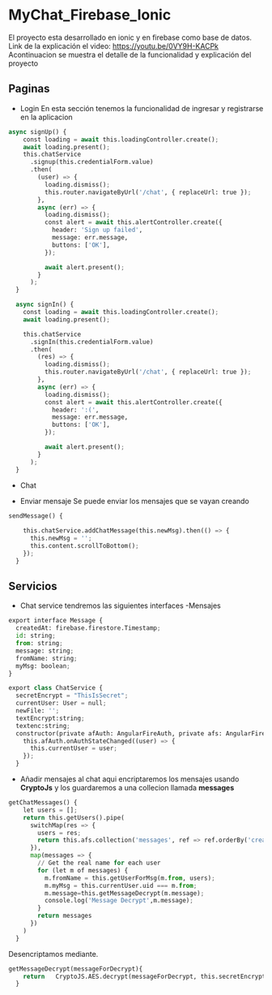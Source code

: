 # MyChat_Firebase_Ionic

El proyecto esta desarrollado en ionic y en firebase como base de datos.
<br>Link de la explicación el video: https://youtu.be/0VY9H-KACPk
Acontinuacion se muestra el detalle de la funcionalidad y explicación del proyecto

## Paginas
- Login
En esta sección tenemos la funcionalidad de ingresar y registrarse en la aplicacion

```python
async signUp() {
    const loading = await this.loadingController.create();
    await loading.present();
    this.chatService
      .signup(this.credentialForm.value)
      .then(
        (user) => {
          loading.dismiss();
          this.router.navigateByUrl('/chat', { replaceUrl: true });
        },
        async (err) => {
          loading.dismiss();
          const alert = await this.alertController.create({
            header: 'Sign up failed',
            message: err.message,
            buttons: ['OK'],
          });

          await alert.present();
        }
      );
  }

  async signIn() {
    const loading = await this.loadingController.create();
    await loading.present();

    this.chatService
      .signIn(this.credentialForm.value)
      .then(
        (res) => {
          loading.dismiss();
          this.router.navigateByUrl('/chat', { replaceUrl: true });
        },
        async (err) => {
          loading.dismiss();
          const alert = await this.alertController.create({
            header: ':(',
            message: err.message,
            buttons: ['OK'],
          });

          await alert.present();
        }
      );
  }

```

- Chat
* Enviar mensaje 
Se puede enviar los mensajes que se vayan creando 


```python
sendMessage() {
    
    this.chatService.addChatMessage(this.newMsg).then(() => {
      this.newMsg = '';
      this.content.scrollToBottom();
    });
  }
```
## Servicios

- Chat service
tendremos las siguientes interfaces
-Mensajes
```python
export interface Message {
  createdAt: firebase.firestore.Timestamp;
  id: string;
  from: string;
  message: string;
  fromName: string;
  myMsg: boolean;
}

export class ChatService {
  secretEncrypt = "ThisIsSecret";
  currentUser: User = null;
  newFile: '';
  textEncrypt:string;
  textenc:string;
  constructor(private afAuth: AngularFireAuth, private afs: AngularFirestore) {
    this.afAuth.onAuthStateChanged((user) => {
      this.currentUser = user;      
    });
  }

```

- Añadir mensajes al chat 
aqui encriptaremos los mensajes usando **CryptoJs** y los guardaremos a una collecion llamada **messages**
```python
getChatMessages() {
    let users = [];
    return this.getUsers().pipe(
      switchMap(res => {
        users = res;
        return this.afs.collection('messages', ref => ref.orderBy('createdAt')).valueChanges({ idField: 'id' }) as Observable<Message[]>;
      }),
      map(messages => {
        // Get the real name for each user
        for (let m of messages) {          
          m.fromName = this.getUserForMsg(m.from, users);
          m.myMsg = this.currentUser.uid === m.from;
          m.message=this.getMessageDecrypt(m.message);
          console.log('Message Decrypt',m.message);
        }        
        return messages
      })
    )
  }
```
Desencriptamos mediante.

```python
getMessageDecrypt(messageForDecrypt){
    return   CryptoJS.AES.decrypt(messageForDecrypt, this.secretEncrypt.trim()).toString(CryptoJS.enc.Utf8);  
  }
```

